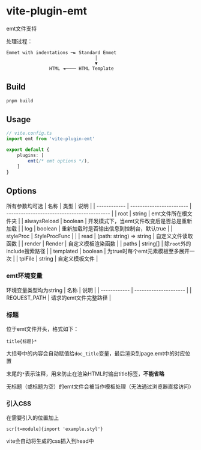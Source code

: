 # vite-plugin-emt

emt文件支持

处理过程：
```
Emmet with indentations ─► Standard Emmet
                                 │
                                 ▼
                HTML ◄──── HTML Template
```

## Build
```sh
pnpm build
```

## Usage
```ts
// vite.config.ts
import emt from 'vite-plugin-emt'

export default {
	plugins: [
		emt(/* emt options */),
	]
}
```

## Options
所有参数均可选
| 名称         | 类型                     | 说明                                        |
| ------------ | ------------------------ | ------------------------------------------- |
| root         | string                   | emt文件所在根文件夹                         |
| alwaysReload | boolean                  | 开发模式下，当emt文件改变后是否总是重新加载 |
| log          | boolean                  | 重新加载时是否输出信息到控制台，默认true    |
| styleProc    | StyleProcFunc            |                                             |
| read         | (path: string) => string | 自定义文件读取函数                          |
| render       | Render                   | 自定义模板渲染函数                          |
| paths        | string[]                 | 除`root`外的include搜索路径                 |
| templated    | boolean                  | 为true时每个emt元素模板至多展开一次         |
| tplFile      | string                   | 自定义模板文件                              |

### emt环境变量
环境变量类型均为string
| 名称         | 说明                  |
| ------------ | --------------------- |
| REQUEST_PATH | 请求的emt文件完整路径 |

### 标题
位于emt文件开头，格式如下：
```styl
title{标题}*
```
大括号中的内容会自动赋值给`doc_title`变量，最后渲染到page.emt中的对应位置

末尾的`*`表示注释，用来防止在渲染HTML时输出title标签，**不能省略**

无标题（或标题为空）的emt文件会被当作模板处理（无法通过浏览器直接访问）

### 引入CSS
在需要引入的位置加上
```styl
scr[t=module]{import 'example.styl'}
```
vite会自动将生成的css插入到head中
